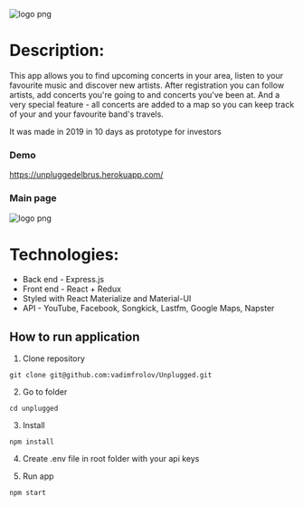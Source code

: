 
![logo png](https://www.stjohnsblackheath.org.uk/wp-content/uploads/2016/01/Unplugged-Logo-571x400.png)

# Description:
This app allows you to find upcoming concerts in your area, listen to your favourite music and discover new artists. After registration you can follow artists, add concerts you're going to and concerts you've been at. And a very special feature - all concerts are added to a map so you can keep track of your and your favourite band's travels.

It was made in 2019 in 10 days as prototype for investors

### Demo ###
https://unpluggedelbrus.herokuapp.com/

### Main page ###

![logo png](https://i.pinimg.com/originals/17/89/c1/1789c1f4b9338b55877e662309d810d0.gif)



# Technologies:
- Back end - Express.js
- Front end - React + Redux
- Styled with React Materialize and Material-UI
- API - YouTube, Facebook, Songkick, Lastfm, Google Maps, Napster

## How to run application

1. Clone repository

```
git clone git@github.com:vadimfrolov/Unplugged.git
```

2. Go to folder

```
cd unplugged
```

3. Install

```
npm install
```

4. Create .env file in root folder with your api keys

5. Run app
```
npm start
```
